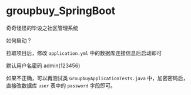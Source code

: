 # groupbuy_SpringBoot
奇奇怪怪的毕设之社区管理系统
 
如何启动？

拉取项目后，修改 `application.yml` 中的数据库连接信息后启动即可  

默认用户名密码 admin(123456)  

如果不正确，可以再测试类 `GroupbuyApplicationTests.java` 中，加密密码后，直接改数据库 `user` 表中的 `password` 字段即可。


